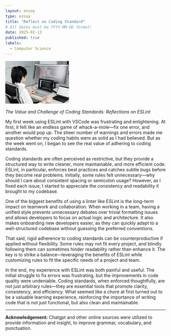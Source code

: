 ```yaml
---
layout: essay
type: essay
title: "Reflect on Coding Standard"
# All dates must be YYYY-MM-DD format!
date: 2025-02-13
published: true
labels:
  - Computer Science
---
```


<img width="200px" class="rounded float-start pe-4" src="../img/images.jpg">

*The Value and Challenge of Coding Standards: Reflections on ESLint*


My first week using ESLint with VSCode was frustrating and enlightening. At first, it felt like an endless game of whack-a-mole—fix one error, and another would pop up. The sheer number of warnings and errors made me question whether my coding habits were as solid as I had believed. But as the week went on, I began to see the real value of adhering to coding standards.

Coding standards are often perceived as restrictive, but they provide a structured way to write cleaner, more maintainable, and more efficient code. ESLint, in particular, enforces best practices and catches subtle bugs before they become real problems. Initially, some rules felt unnecessary—why should I care about consistent spacing or semicolon usage? However, as I fixed each issue, I started to appreciate the consistency and readability it brought to my codebase.

One of the biggest benefits of using a linter like ESLint is the long-term impact on teamwork and collaboration. When working in a team, having a unified style prevents unnecessary debates over trivial formatting issues and allows developers to focus on actual logic and architecture. It also makes onboarding new developers easier, as they can quickly adapt to a well-structured codebase without guessing the preferred conventions.

That said, rigid adherence to coding standards can be counterproductive if applied without flexibility. Some rules may not fit every project, and blindly following them can sometimes hinder readability rather than enhance it. The key is to strike a balance—leveraging the benefits of ESLint while customizing rules to fit the specific needs of a project and team.

In the end, my experience with ESLint was both painful and useful. The initial struggle to fix errors was frustrating, but the improvements in code quality were undeniable. Coding standards, when enforced thoughtfully, are not just arbitrary rules—they are essential tools that promote clarity, consistency, and efficiency. What seemed like a chore at first turned out to be a valuable learning experience, reinforcing the importance of writing code that is not just functional, but also clean and maintainable.

---

**Acknowledgement:** Chatgpt and other online sources were utilized to provide information and insight, to improve grammar, vocabulary, and punctuation. 
